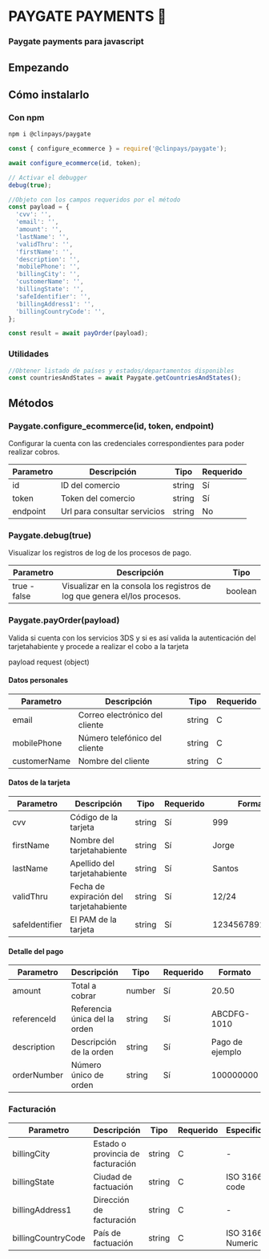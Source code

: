 # PAYGATE PAYMENTS 🚀

### Paygate payments para javascript


## Empezando

## Cómo instalarlo

### Con npm

```sh
npm i @clinpays/paygate
```

```js
const { configure_ecommerce } = require('@clinpays/paygate');

await configure_ecommerce(id, token);

// Activar el debugger
debug(true);

//Objeto con los campos requeridos por el método
const payload = {
  'cvv': '',
  'email': '',
  'amount': '',
  'lastName': '',
  'validThru': '',
  'firstName': '',
  'description': '',
  'mobilePhone': '',
  'billingCity': '',
  'customerName': '',
  'billingState': '',
  'safeIdentifier': '',
  'billingAddress1': '',
  'billingCountryCode': '',
};

const result = await payOrder(payload);

```

### Utilidades
```js
//Obtener listado de países y estados/departamentos disponibles
const countriesAndStates = await Paygate.getCountriesAndStates();

```

## Métodos

### Paygate.configure_ecommerce(id, token, endpoint)

Configurar la cuenta con las credenciales correspondientes para poder realizar cobros.

| Parametro | Descripción                  | Tipo | Requerido |
|-----------|------------------------------| ------ |-----------|
| id        | ID del comercio              |string | Sí        |
| token     | Token del comercio           |string | Sí        |
| endpoint  | Url para consultar servicios | string | No        |

### Paygate.debug(true)

Visualizar los registros de log de los procesos de pago.

| Parametro | Descripción | Tipo |
| ------ | ------  | ------ |
| true - false | Visualizar en la consola los registros de log que genera el/los procesos. | boolean

### Paygate.payOrder(payload)
Valida si cuenta con los servicios 3DS y si es así valida la autenticación del tarjetahabiente y procede a realizar el cobo a la tarjeta

payload request (object)

#### Datos personales

| Parametro | Descripción | Tipo |  Requerido |
| ------ | ------  | ------ |  ------ |
| email | Correo electrónico del cliente | string | C |
| mobilePhone | Número telefónico del cliente | string | C |
| customerName | Nombre del cliente | string | C |

#### Datos de la tarjeta
| Parametro | Descripción | Tipo |  Requerido | Formato
| ------ | ------  | ------ |  ------ | ------ |
| cvv | Código de la tarjeta | string | Sí | 999 |
| firstName |  Nombre del tarjetahabiente| string | Sí | Jorge |
| lastName | Apellido del tarjetahabiente| string | Sí | Santos |
| validThru | Fecha de expiración del tarjetahabiente | string | Sí | 12/24 |
| safeIdentifier | El PAM de la tarjeta | string | Sí |  1234567891234567 |

#### Detalle del pago
| Parametro | Descripción | Tipo |  Requerido | Formato
| ------ | ------  | ------ |  ------ |  ------
| amount | Total a cobrar | number | Sí | 20.50
| referenceId | Referencia única del la orden | string | Sí | ABCDFG-1010 |
| description | Descripción de la orden | string | Sí | Pago de ejemplo |
| orderNumber | Número único de orden | string | Sí | 100000000 |

### Facturación
| Parametro | Descripción | Tipo |  Requerido | Especificación | Formato
| ------ | ------  | ------ |  ------ |------ | ------ |
| billingCity | Estado o provincia de facturación | string | C | - | Tegucigalpa
| billingState | Ciudad de factuación | string | C | ISO 3166-2 code | FM
| billingAddress1 | Dirección de facturación | string | C | - | Barrio Los Hermanos
| billingCountryCode | País de factuación | string | C | ISO 3166 - Numeric code | 340




